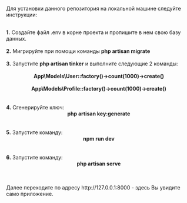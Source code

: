 <p>Для установки данного репозитория на локальной машине следуйте инструкции:</p><br/>
<b>1.</b> Создайте файл .env в корне проекта и пропишите в нем свою базу данных.<br/><br/>
<b>2.</b> Мигрируйте при помощи команды <b>php artisan migrate</b><br/><br/>
<b>3.</b> Запустите <b>php artisan tinker</b> и выполните следующие 2 команды: <br/><br/>
<center><b>App\Models\User::factory()->count(1000)->create()</b></center><br/>
<center><b>App\Models\Profile::factory()->count(1000)->create()</b></center><br/><br/>
<b>4.</b> Сгенерируйте ключ:<br/>
<center><b>php artisan key:generate</b></center><br/><br/>
<b>5.</b> Запустите команду:<br/>
<center><b>npm run dev</b></center><br/><br/>
<b>6.</b> Запустите команду:<br/>
<center><b>php artisan serve</b></center><br/><br/>
<p>Далее переходите по адресу http://127.0.0.1:8000 - здесь Вы увидите само приложение.</p>
